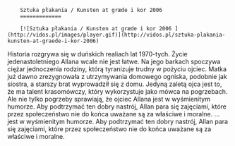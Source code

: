 
        Sztuka płakania / Kunsten at græde i kor 2006 
        =============
        
        [![Sztuka płakania / Kunsten at græde i kor 2006 ](http://vidos.pl/images/player.gif)](http://vidos.pl/sztuka-plakania-kunsten-at-graede-i-kor-2006)
        
        
 Historia rozgrywa się w duńskich realiach lat 1970-tych. Życie jedenastoletniego Allana wcale nie jest łatwe. Na jego barkach spoczywa ciężar jednoczenia rodziny, którą tyranizuje trudny w pożyciu ojciec. Matka już dawno zrezygnowała z utrzymywania domowego ogniska, podobnie jak siostra, a starszy brat wyprowadził się z domu. Jedyną zaletą ojca jest to, że ma talent krasomówczy, który wykorzystuje jako mówca na pogrzebach. Ale nie tylko pogrzeby sprawiają, że ojciec Allana jest w wyśmienitym humorze. Aby podtrzymać ten dobry nastrój, Allan para się zajęciami, które przez społeczeństwo nie do końca uważane są za właściwe i moralne.  ... jest w wyśmienitym humorze. Aby podtrzymać ten dobry nastrój, Allan para się zajęciami, które przez społeczeństwo nie do końca uważane są za właściwe i moralne.
    